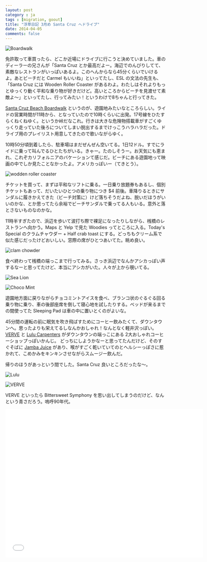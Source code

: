 ```yaml
---
layout: post
category : ja
tags : [migration, goout]
title: "浮草日記 3月め Santa Cruz へドライブ"
date: 2014-04-05
comments: false
---
```


![Boardwalk](https://lh4.googleusercontent.com/-BtN2dMRIBAA/U1ABbLL78dI/AAAAAAAB_D0/BQNSkbDCUyU/w620-h465-no/P1160522.JPG)

免許取って車買ったら、どこか近場にドライブに行こうと決めていました。車のディーラーの兄さんが「Santa Cruz とか最高だよー。海辺でのんびりしてて、素敵なレストランがいっぱいあるよ。このへんからなら45分くらいでいけるよ。あとビーチだと Carmel もいいね」といってたし、ESL の文法の先生も、「Santa Cruz には Wooden Roller Coaster があるわよ。わたしはそれよりもっとゆっくり動く平和な乗り物が好きだけど。高いところからビーチを見渡せて素敵よ〜」といってたし、行ってみたい！というわけで8ちゃんと行ってきた。

[Santa Cruz Beach Boardwalk](http://www.beachboardwalk.com/) というのが、遊園地みたいなところらしい。ライドの営業時間が11時から、となっていたので10時くらいに出発。17号線をひたすらくねくねゆく。というか峠だなこれ。行きは大きな危険物搭載車がすごくゆっくり走っていた後ろについてしまい脱出するまでけっこうハラハラだった。ドライブ用のプレイリスト用意してきたので歌いながらゆく。

10時50分頃到着したら、駐車場はまだぜんぜん空いてる。1日12ドル。すでにライドに乗って叫んでるひとたちがいる。きゃー。たのしそうー。お天気にも恵まれ、これぞカリフォルニアのバケーションて感じだ。ビーチにある遊園地って映画の中でしか見たことなかったよ。アメリカっぽいー（てきとう）。

![wodden roller coaster](https://lh4.googleusercontent.com/-IqOoqq8dUdk/U1AB3mNRQkI/AAAAAAAB_EM/iXoUaZT-Ius/w620-h465-no/P1160493.JPG)

チケットを買って、まずは平和なリフトに乗る。一日乗り放題券もあるし、個別チケットもあって、だいたいひとつの乗り物につき $4 前後。車降りるときにサンダルに履きかえてきた（ビーチ対策に）けど落ちそうだよね、脱いだほうがいいのかな、とか思ってたら余裕でビーチサンダルで乗ってる人もいる。意外と落とさないものなのかな。

11時半すぎたので、浜辺を歩いて波打ち際で裸足になったりしながら、桟橋のレストランへ向かう。Maps と Yelp で見た Woodies ってところに入る。Today's Special のクラムチャウダー + Half crab toast にする。どっちもクリーム系で似た感じだったけどおいしい。窓際の席がひとつあいてた。眺め良い。

![clam chowder](https://lh6.googleusercontent.com/-4AEISFy7bMg/U1AB3oNfOVI/AAAAAAAB_D8/Qe3ok3-6iGY/w620-h465-no/P1160533.JPG)

食べ終わって桟橋の端っこまで行ってみる。さっき浜辺でなんかアシカっぽい声するなーと思ってたけど、本当にアシカがいた。人々が上から覗いてる。

![Sea Lion](https://lh5.googleusercontent.com/-G9Sux7OkNv4/U1AB3nwm60I/AAAAAAAB_D8/D7LP_8SP5fA/w620-h465-no/P1160554.JPG)

![Choco Mint](https://lh5.googleusercontent.com/-XsMe1TtM6-k/U0ll6Hnf7oI/AAAAAAAB-zg/AR1bSxTUlnQ/w620-h465-no/P1160567.JPG)

遊園地方面に戻りながらチョコミントアイスを食べ、ブランコ状のぐるぐる回る乗り物に乗り、車の後部座席を倒して寝心地を試したりする。ベッドが来るまでの間使ってた Sleeping Pad は車の中に置いとくのがよいな。

45分間の運転の前に眠気を吹き飛ばすためにコーヒー飲みたくて、ダウンタウンへ。思ったよりも栄えてるしなんかおしゃれ！なんとなく軽井沢っぽい。
[VERVE](https://plus.google.com/115045518767258342979/about) と [Lulu Carpenters](https://plus.google.com/101234048576853314027/about)  がダウンタウンの端っこにある 2大おしゃれコーヒーショップっぽいかんじ。
どっちにしようかなーと思ってたんだけど、そのすぐそばに [Jamba Juice](http://www.jambajuice.com/) があり、喉がすごく乾いていてのとヘルシーっぽさに惹かれて、こめかみをキンキンさせながらスムージー飲んだ。

帰りのほうがあっという間でした。Santa Cruz 良いところだったな〜。

![Lulu](https://lh5.googleusercontent.com/-yJQNYIhihbE/U0ll6A-zx5I/AAAAAAAB-zg/K6DUtcHNljs/w620-h465-no/P1160579.JPG)

![VERVE](https://lh5.googleusercontent.com/-mu0H1YNu-aI/U0ll6Lp3PKI/AAAAAAAB-zg/hXnZ52ZDD_U/w620-h465-no/P1160578.JPG)

VERVE といったら Bittersweet Symphony を思い出してしまうのだけど、なんという青さだろう。嗚呼90年代。

<object width="620" height="465"><param name="movie" value="//www.youtube.com/v/1lyu1KKwC74?version=3&amp;hl=en_US"></param><param name="allowFullScreen" value="true"></param><param name="allowscriptaccess" value="always"></param><embed src="//www.youtube.com/v/1lyu1KKwC74?version=3&amp;hl=en_US" type="application/x-shockwave-flash" width="620" height="465" allowscriptaccess="always" allowfullscreen="true"></embed></object>







